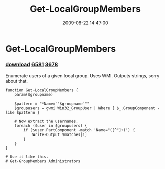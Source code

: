 ﻿---
pid:            1286
parent:         0
children:       6581,3678
poster:         Carter Shanklin
title:          Get-LocalGroupMembers
date:           2009-08-22 14:47:00
description:    Enumerate users of a given local group. Uses WMI. Outputs strings, sorry about that.
format:         posh
---

# Get-LocalGroupMembers

### [download](1286.ps1)  [6581](6581.md) [3678](3678.md)

Enumerate users of a given local group. Uses WMI. Outputs strings, sorry about that.

```posh
function Get-LocalGroupMembers {
	param($groupname)

	$pattern = "*Name=`"$groupname`""
	$groupusers = gwmi Win32_GroupUser | Where { $_.GroupComponent -like $pattern }

	# Now extract the usernames.
	foreach ($user in $groupusers) {
		if ($user.PartComponent -match 'Name="([^"]+)') {
			Write-Output $matches[1]
		}
	}
}

# Use it like this.
# Get-GroupMembers Administrators

```

